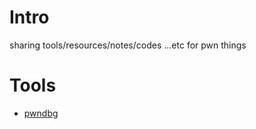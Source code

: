 # Intro
sharing tools/resources/notes/codes ...etc for pwn things 

# Tools 
- [pwndbg](https://github.com/pwndbg/pwndbg)

